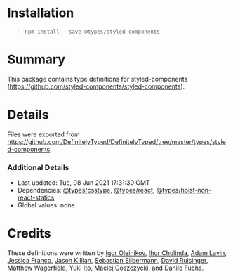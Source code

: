 # Installation
> `npm install --save @types/styled-components`

# Summary
This package contains type definitions for styled-components (https://github.com/styled-components/styled-components).

# Details
Files were exported from https://github.com/DefinitelyTyped/DefinitelyTyped/tree/master/types/styled-components.

### Additional Details
 * Last updated: Tue, 08 Jun 2021 17:31:30 GMT
 * Dependencies: [@types/csstype](https://npmjs.com/package/@types/csstype), [@types/react](https://npmjs.com/package/@types/react), [@types/hoist-non-react-statics](https://npmjs.com/package/@types/hoist-non-react-statics)
 * Global values: none

# Credits
These definitions were written by [Igor Oleinikov](https://github.com/Igorbek), [Ihor Chulinda](https://github.com/Igmat), [Adam Lavin](https://github.com/lavoaster), [Jessica Franco](https://github.com/Jessidhia), [Jason Killian](https://github.com/jkillian), [Sebastian Silbermann](https://github.com/eps1lon), [David Ruisinger](https://github.com/flavordaaave), [Matthew Wagerfield](https://github.com/wagerfield), [Yuki Ito](https://github.com/Lazyuki), [Maciej Goszczycki](https://github.com/mgoszcz2), and [Danilo Fuchs](https://github.com/danilofuchs).
